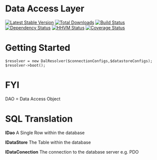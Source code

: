 Data Access Layer
===

[![Latest Stable Version](https://poser.pugx.org/packaged/dal/version.png)](https://packagist.org/packages/packaged/dal)
[![Total Downloads](https://poser.pugx.org/packaged/dal/d/total.png)](https://packagist.org/packages/packaged/dal)
[![Build Status](https://travis-ci.org/packaged/dal.png)](https://travis-ci.org/packaged/dal)
[![Dependency Status](https://www.versioneye.com/php/packaged:dal/badge.png)](https://www.versioneye.com/php/packaged:dal)
[![HHVM Status](http://hhvm.h4cc.de/badge/packaged/dal.png)](http://hhvm.h4cc.de/package/packaged/dal)
[![Coverage Status](https://coveralls.io/repos/packaged/dal/badge.png)](https://coveralls.io/r/packaged/dal)

Getting Started
===

    $resolver = new DalResolver($connectionConfigs,$datastoreConfigs);
    $resolver->boot();

FYI
===
DAO = Data Access Object

SQL Translation
====

**IDao** A Single Row within the database

**IDataStore** The Table within the database

**IDataConection** The connection to the database server e.g. PDO
